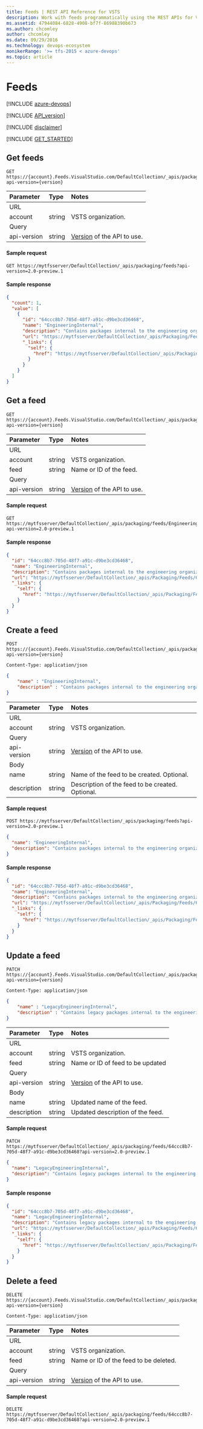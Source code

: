 ```yaml
---
title: Feeds | REST API Reference for VSTS 
description: Work with feeds programmatically using the REST APIs for VSTS .
ms.assetid: 47944084-6828-4908-bf7f-86988390b673
ms.author: chcomley
author: chcomley
ms.date: 09/29/2016
ms.technology: devops-ecosystem
monikerRange: '>= tfs-2015 < azure-devops'
ms.topic: article
---
```


# Feeds

[!INCLUDE [azure-devops](../_data/azure-devops-message.md)]

[!INCLUDE [API_version](../_data/version2-preview1.md)]

[!INCLUDE [disclaimer](../_data/disclaimer.md)]

[!INCLUDE [GET_STARTED](../_data/get-started.md)]

## Get feeds
<a name="getfeeds" />

```no-highlight
GET https://{account}.Feeds.VisualStudio.com/DefaultCollection/_apis/packaging/feeds?api-version={version}
```

| Parameter | Type    | Notes
|:----------|:--------|:-------------------------------------------------------------------------------------------------------------
| URL
| account   | string  | VSTS organization.
| Query
| api-version | string | [Version](../../concepts/rest-api-versioning.md) of the API to use.

#### Sample request

```
GET https://mytfsserver/DefaultCollection/_apis/packaging/feeds?api-version=2.0-preview.1
```

#### Sample response

```json
{
  "count": 1,
  "value": [
    {
      "id": "64ccc8b7-705d-48f7-a91c-d9be3cd36468",
      "name": "EngineeringInternal",
      "description": "Contains packages internal to the engineering organization",
      "url": "https://mytfsserver/DefaultCollection/_apis/Packaging/Feeds/64ccc8b7-705d-48f7-a91c-d9be3cd36468",
      "_links": {
        "self": {
          "href": "https://mytfsserver/DefaultCollection/_apis/Packaging/Feeds/64ccc8b7-705d-48f7-a91c-d9be3cd36468"
        }
      }
    }
  ]
}
```


## Get a feed

```no-highlight
GET https://{account}.Feeds.VisualStudio.com/DefaultCollection/_apis/packaging/feeds/{feed}?api-version={version}
```

| Parameter | Type    | Notes
|:----------|:--------|:-------------------------------------------------------------------------------------------------------------
| URL
| account   | string  | VSTS organization.
| feed        | string | Name or ID of the feed.
| Query
| api-version | string | [Version](../../concepts/rest-api-versioning.md) of the API to use.

#### Sample request

```
GET https://mytfsserver/DefaultCollection/_apis/packaging/feeds/EngineeringInternal?api-version=2.0-preview.1
```

#### Sample response

```json
{
  "id": "64ccc8b7-705d-48f7-a91c-d9be3cd36468",
  "name": "EngineeringInternal",
  "description": "Contains packages internal to the engineering organization",
  "url": "https://mytfsserver/DefaultCollection/_apis/Packaging/Feeds/64ccc8b7-705d-48f7-a91c-d9be3cd36468",
  "_links": {
    "self": {
      "href": "https://mytfsserver/DefaultCollection/_apis/Packaging/Feeds/64ccc8b7-705d-48f7-a91c-d9be3cd36468"
    }
  }
}
```



## Create a feed
<a name="createafeed" />

```no-highlight
POST https://{account}.Feeds.VisualStudio.com/DefaultCollection/_apis/packaging/feeds?api-version={version}
```
```http
Content-Type: application/json
```
```json
{
    "name" : "EngineeringInternal",
    "description" : "Contains packages internal to the engineering organization"  
}
```

| Parameter   | Type   | Notes
|:------------|:-------|:-------------------------------------------------------------------------------------------------------------
| URL
| account     | string | VSTS organization.
| Query
| api-version | string | [Version](../../concepts/rest-api-versioning.md) of the API to use.
| Body
| name        | string | Name of the feed to be created. Optional.
| description | string | Description of the feed to be created. Optional.

#### Sample request

```
POST https://mytfsserver/DefaultCollection/_apis/packaging/feeds?api-version=2.0-preview.1
```
```json
{
  "name": "EngineeringInternal",
  "description": "Contains packages internal to the engineering organization"
}
```

#### Sample response

```json
{
  "id": "64ccc8b7-705d-48f7-a91c-d9be3cd36468",
  "name": "EngineeringInternal",
  "description": "Contains packages internal to the engineering organization",
  "url": "https://mytfsserver/DefaultCollection/_apis/Packaging/Feeds/64ccc8b7-705d-48f7-a91c-d9be3cd36468",
  "_links": {
    "self": {
      "href": "https://mytfsserver/DefaultCollection/_apis/Packaging/Feeds/64ccc8b7-705d-48f7-a91c-d9be3cd36468"
    }
  }
}
```


## Update a feed

```no-highlight
PATCH https://{account}.Feeds.VisualStudio.com/DefaultCollection/_apis/packaging/feeds/{feed}?api-version={version}
```
```http
Content-Type: application/json
```
```json
{
    "name" : "LegacyEngineeringInternal",
    "description" : "Contains legacy packages internal to the engineering organization"  
}
```

| Parameter   | Type   | Notes
|:------------|:-------|:-------------------------------------------------------------------------------------------------------------
| URL
| account     | string | VSTS organization.
| feed        | string | Name or ID of feed to be updated
| Query
| api-version | string | [Version](../../concepts/rest-api-versioning.md) of the API to use.
| Body
| name        | string | Updated name of the feed.
| description | string | Updated description of the feed.

#### Sample request

```
PATCH https://mytfsserver/DefaultCollection/_apis/packaging/feeds/64ccc8b7-705d-48f7-a91c-d9be3cd36468?api-version=2.0-preview.1
```
```json
{
  "name": "LegacyEngineeringInternal",
  "description": "Contains legacy packages internal to the engineering organization"
}
```

#### Sample response

```json
{
  "id": "64ccc8b7-705d-48f7-a91c-d9be3cd36468",
  "name": "LegacyEngineeringInternal",
  "description": "Contains legacy packages internal to the engineering organization",
  "url": "https://mytfsserver/DefaultCollection/_apis/Packaging/Feeds/64ccc8b7-705d-48f7-a91c-d9be3cd36468",
  "_links": {
    "self": {
      "href": "https://mytfsserver/DefaultCollection/_apis/Packaging/Feeds/64ccc8b7-705d-48f7-a91c-d9be3cd36468"
    }
  }
}
```


## Delete a feed

```no-highlight
DELETE https://{account}.Feeds.VisualStudio.com/DefaultCollection/_apis/packaging/feeds/{feed}?api-version={version}
```
```http
Content-Type: application/json
```

| Parameter   | Type   | Notes
|:------------|:-------|:-------------------------------------------------------------------------------------------------------------
| URL
| account     | string | VSTS organization.
| feed        | string | Name or ID of the feed to be deleted.
| Query
| api-version | string | [Version](../../concepts/rest-api-versioning.md) of the API to use.

#### Sample request

```
DELETE https://mytfsserver/DefaultCollection/_apis/packaging/feeds/64ccc8b7-705d-48f7-a91c-d9be3cd36468?api-version=2.0-preview.1
```

